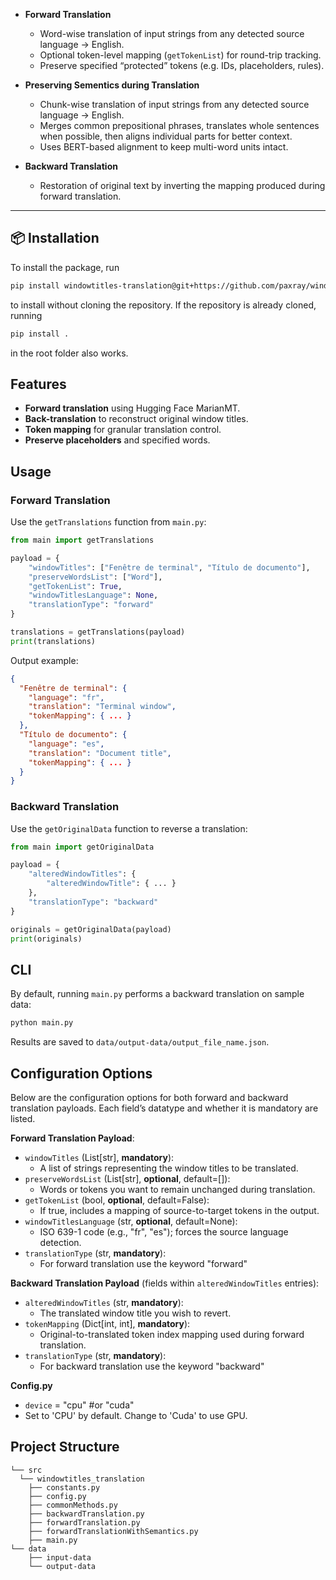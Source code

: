 - **Forward Translation**

  - Word-wise translation of input strings from any detected source language → English.
  - Optional token-level mapping (`getTokenList`) for round-trip tracking.
  - Preserve specified “protected” tokens (e.g. IDs, placeholders, rules).

- **Preserving Sementics during Translation**

  - Chunk-wise translation of input strings from any detected source language → English. 
  - Merges common prepositional phrases, translates whole sentences when possible, then aligns individual parts for better context.
  - Uses BERT-based alignment to keep multi-word units intact.

- **Backward Translation**

  - Restoration of original text by inverting the mapping produced during forward translation.


---

## 📦 Installation

To install the package, run
  ```bash
  pip install windowtitles-translation@git+https://github.com/paxray/windowtitles-translation-llm.git
  ```
  to install without cloning the repository. If the repository is already cloned, running
  ```bash
  pip install .
  ```
  in the root folder also works.


## Features

- **Forward translation** using Hugging Face MarianMT.
- **Back-translation** to reconstruct original window titles.
- **Token mapping** for granular translation control.
- **Preserve placeholders** and specified words.

## Usage

### Forward Translation

Use the `getTranslations` function from `main.py`:

```python
from main import getTranslations

payload = {
    "windowTitles": ["Fenêtre de terminal", "Título de documento"],
    "preserveWordsList": ["Word"],
    "getTokenList": True,
    "windowTitlesLanguage": None,
    "translationType": "forward" 
}

translations = getTranslations(payload)
print(translations)
```

Output example:

```json
{
  "Fenêtre de terminal": {
    "language": "fr",
    "translation": "Terminal window",
    "tokenMapping": { ... }
  },
  "Título de documento": {
    "language": "es",
    "translation": "Document title",
    "tokenMapping": { ... }
  }
} 

```

### Backward Translation

Use the `getOriginalData` function to reverse a translation:

```python
from main import getOriginalData

payload = {
    "alteredWindowTitles": {
        "alteredWindowTitle": { ... }
    },
    "translationType": "backward"
}

originals = getOriginalData(payload)
print(originals)
```

## CLI

By default, running `main.py` performs a backward translation on sample data:

```bash
python main.py
```

Results are saved to `data/output-data/output_file_name.json`.

## Configuration Options

Below are the configuration options for both forward and backward translation payloads. Each field’s datatype and whether it is mandatory are listed.

**Forward Translation Payload**:

- `windowTitles` (List[str], **mandatory**):
  - A list of strings representing the window titles to be translated.
- `preserveWordsList` (List[str], **optional**, default=[]):
  - Words or tokens you want to remain unchanged during translation.
- `getTokenList` (bool, **optional**, default=False):
  - If true, includes a mapping of source-to-target tokens in the output.
- `windowTitlesLanguage` (str, **optional**, default=None):
  - ISO 639-1 code (e.g., "fr", "es"); forces the source language detection.
- `translationType` (str, **mandatory**):
  - For forward translation use the keyword "forward"

**Backward Translation Payload** (fields within `alteredWindowTitles` entries):

- `alteredWindowTitles` (str, **mandatory**):
  - The translated window title you wish to revert.
- `tokenMapping` (Dict[int, int], **mandatory**):
  - Original-to-translated token index mapping used during forward translation.
- `translationType` (str, **mandatory**):
  - For backward translation use the keyword "backward"

**Config.py**

- `device` = "cpu" #or "cuda"
 - Set to 'CPU' by default. Change to 'Cuda' to use GPU.


## Project Structure

```
└── src
  └── windowtitles_translation
    ├── constants.py
    ├── config.py
    ├── commonMethods.py
    ├── backwardTranslation.py
    ├── forwardTranslation.py
    ├── forwardTranslationWithSemantics.py
    ├── main.py
└── data
    ├── input-data
    └── output-data
```


